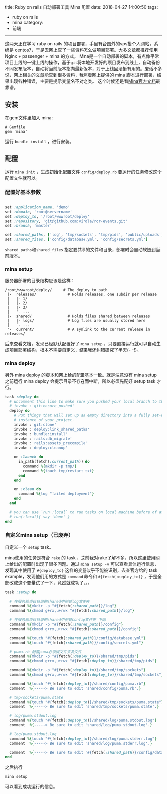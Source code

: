 title: Ruby on rails 自动部署工具 Mina 配置
date: 2018-04-27 14:00:50
tags:
- ruby on rails
- mina
category:
- 前端
---

这两天正在学习 ruby on rails 的项目部署，手里有台国外的vps搭个人网站，系统是 centos7，于是去网上查了一些资料怎么做项目部署。大多文章都推荐使用 Nginx + passenger + mina 的方式。
Mina是一个自动部署的脚本，有点像平常项目上线的一键上线的操作，基于`git`将本地开发好的项目发布到线上，自动备份不同发布版本，自动将当前版本指向最新版本，对于上线回滚挺有用的。废话不多说，网上相关的文章能查到很多资料，我照着网上提供的 mina 脚本进行部署，结果出现各种错误，主要是提示变量名不对之类。
这个时候还是看[Mina官方文档](https://github.com/mina-deploy/mina)最靠谱。

<!-- more -->

## 安装
在gem文件里加入 mina:
```
# Gemfile
gem 'mina'
```
运行 `bundle install` ，进行安装。

## 配置
运行 `mina init` ，生成初始化配置文件 `config/deploy.rb`
要运行的任务修改这个配置文件就可以。

### 配置好基本参数
```ruby

set :application_name, 'demo'
set :domain, 'root@servername'
set :deploy_to, '/root/wwwroot/deploy'
set :repository, 'git@github.com:virola/ror-events.git'
set :branch, 'master'

set :shared_paths, ['log', 'tmp/sockets', 'tmp/pids', 'public/uploads']
set :shared_files, ['config/database.yml', 'config/secrets.yml']

```
`shared_paths`和`shared_files` 指定要共享的文件和目录，部署时会自动软链到当前版本。


### mina setup
服务器部署的目录结构应该是这样：
```
/root/wwwroot/deploy/     # The deploy_to path
 |-  releases/              # Holds releases, one subdir per release
 |   |- 1/
 |   |- 2/
 |   |- 3/
 |   '- ...
 |-  shared/                # Holds files shared between releases
 |   |- logs/               # Log files are usually stored here
 |   `- ...
 '-  current/               # A symlink to the current release in releases/
```
后来查看文档，发现已经默认配置好了 `mina setup` ，只要直接运行就可以自动生成项目部署结构，根本不需要自定义，结果我还纠错研究了半天(- -!)。


### mina deploy
另外 mina deploy 的脚本和网上给的配置基本一致。就是注意没有 mina setup 之前运行 mina deploy 会提示目录不存在而中断，所以必须先配好 setup task 才行。

```ruby
task :deploy do
  # uncomment this line to make sure you pushed your local branch to the remote origin
  # invoke :'git:ensure_pushed'
  deploy do
    # Put things that will set up an empty directory into a fully set-up
    # instance of your project.
    invoke :'git:clone'
    invoke :'deploy:link_shared_paths'
    invoke :'bundle:install'
    invoke :'rails:db_migrate'
    invoke :'rails:assets_precompile'
    invoke :'deploy:cleanup'

    on :launch do
      in_path(fetch(:current_path)) do
        command %{mkdir -p tmp/}
        command %{touch tmp/restart.txt}
      end
    end

    on :clean do
      command %{log "failed deployment"}
    end
  end

  # you can use `run :local` to run tasks on local machine before of after the deploy scripts
  # run(:local){ say 'done' }
end

```

### 自定义mina setup（已废弃）
自定义一个 `setup` task。

mina使用的任务是符合 `rake` 的 task ，之前我对rake了解不多，所以这里使用网上给出的配置时出现了很多问题。通过 `mina setup -v` 可以查看具体运行信息，发现其中使用了 `#{deploy_to}` 这样的变量似乎不能被识别，去查官方给的 task example，发现他们用的方式是 `command` 命令和 `#{fetch(:deploy_to)}` ，于是全部改成这个变量试了一下，竟然就成功了。。。

```ruby
task :setup do
  
  # 在服务器项目目录的shared中创建log文件夹
  command %{mkdir -p "#{fetch(:shared_path)}/log"}
  command %{chmod g+rx,u+rwx "#{fetch(:shared_path)}/log"}

  # 在服务器项目目录的shared中创建config文件夹 下同
  command %{mkdir -p "#{fetch(:shared_path)}/config"}
  command %{chmod g+rx,u+rwx "#{fetch(:shared_path)}/config"}

  command %{touch "#{fetch(:shared_path)}/config/database.yml"}
  command %{touch "#{fetch(:shared_path)}/config/secrets.yml"}

  # puma.rb 配置puma必须得文件夹及文件
  command %{mkdir -p "#{fetch(:deploy_to)}/shared/tmp/pids"}
  command %{chmod g+rx,u+rwx "#{fetch(:deploy_to)}/shared/tmp/pids"}

  command %{mkdir -p "#{fetch(:deploy_to)}/shared/tmp/sockets"}
  command %{chmod g+rx,u+rwx "#{fetch(:deploy_to)}/shared/tmp/sockets"}

  command %{touch "#{fetch(:deploy_to)}/shared/config/puma.rb"}
  comment  %{-----> Be sure to edit 'shared/config/puma.rb'.}

  # tmp/sockets/puma.state
  command %{touch "#{fetch(:deploy_to)}/shared/tmp/sockets/puma.state"}
  comment  %{-----> Be sure to edit 'shared/tmp/sockets/puma.state'.}

  # log/puma.stdout.log
  command %{touch "#{fetch(:deploy_to)}/shared/log/puma.stdout.log"}
  comment  %{-----> Be sure to edit 'shared/log/puma.stdout.log'.}

  # log/puma.stdout.log
  command %{touch "#{fetch(:deploy_to)}/shared/log/puma.stderr.log"}
  comment  %{-----> Be sure to edit 'shared/log/puma.stderr.log'.}

  comment  %{-----> Be sure to edit '#{fetch(:shared_path)}/config/database.yml'.}
end
```
之后执行 
```
mina setup
```
可以看到成功运行的信息。
